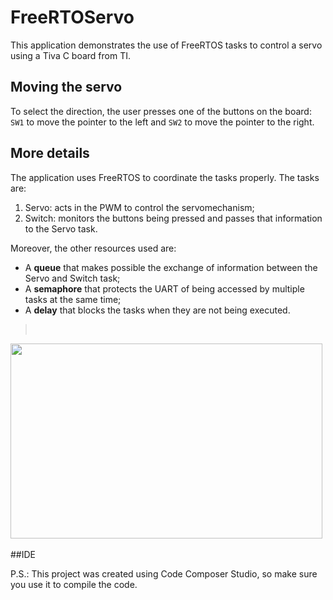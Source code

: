 # FreeRTOServo
This application demonstrates the use of FreeRTOS tasks to control a servo using a Tiva C board from TI.

## Moving the servo
To select the direction, the user presses one of the buttons on the board: `SW1` to move the pointer to the left and `SW2` to move the pointer to the right.

## More details

The application uses FreeRTOS to coordinate the tasks properly. The tasks are:

1. Servo: acts in the PWM to control the servomechanism;
2. Switch: monitors the buttons being pressed and passes that information to the Servo task.

Moreover, the other resources used are:

* A **queue** that makes possible the exchange of information between the Servo and Switch task;
* A **semaphore** that protects the UART of being accessed by multiple tasks at the same time;
* A **delay** that blocks the tasks when they are not being executed.

><br/>
<a href="https://www.youtube.com/watch?v=oG5xvDpPqIs" target="_blank"><img src="http://toribeiro.com/static/img/youtube-screenshot-2.png" width="499" height="312" class="img-responsive center-block" /><a/>
<br/>

##IDE

P.S.: This project was created using Code Composer Studio, so make sure you use it to compile the code.
